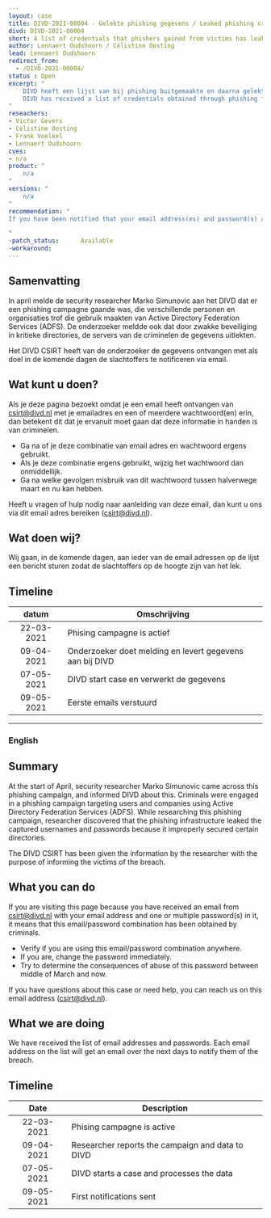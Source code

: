 ```yaml
---
layout: case
title: DIVD-2021-00004 - Gelekte phishing gegevens / Leaked phishing credentials
divd: DIVD-2021-00004
short: A list of credentials that phishers gained from victims has leaked and has been recoved.
author: Lennaert Oudshoorn / Célistine Oosting
lead: Lennaert Oudshoorn
redirect_from:
  - /DIVD-2021-00004/
status : Open
excerpt: "
	DIVD heeft een lijst van bij phishing buitgemaakte en daarna gelekte emailadressen en wachtwoorden van een security researcher ontvangen /
	DIVD has received a list of credentials obtained through phishing from a security researcher.
"
reseachers:
- Victor Gevers
- Célistine Oosting
- Frank Voelkel
- Lennaert Oudshoorn
cves:
- n/a
product: "
	n/a
"
versions: "
	n/a
"
recommendation: "
If you have been notified that your email address(es) and password(s) are on the list, replace the password(s) everywhere you use it, as well as make sure you don’t use this combination of email address(es) and password(s) elsewhere. Use strong and unique passwords wherever you can and use a password manager if possible.

"
-patch_status:	 	Available
-workaround:		
---
```


## Samenvatting

In april melde de security researcher Marko Simunovic aan het DIVD dat er een phishing campagne gaande was, die verschillende personen en organisaties trof die gebruik maakten van Active Directory Federation Services (ADFS). De onderzoeker meldde ook dat door zwakke beveiliging in kritieke directories, de servers van de criminelen de gegevens uitlekten.

Het DIVD CSIRT heeft van de onderzoeker de gegevens ontvangen met als doel in de komende dagen de slachtoffers te notificeren via email.


## Wat kunt u doen?

Als je deze pagina bezoekt omdat je een email heeft ontvangen van csirt@divd.nl met je emailadres en een of meerdere wachtwoord(en) erin, dan betekent dit dat je ervanuit moet gaan dat deze informatie in handen is van criminelen.

* Ga na of je deze combinatie van email adres en wachtwoord ergens gebruikt.
* Als je deze combinatie ergens gebruikt, wijzig het wachtwoord dan onmiddellijk.
* Ga na welke gevolgen misbruik van dit wachtwoord tussen halverwege maart en nu kan hebben.

Heeft u vragen of hulp nodig naar aanleiding van deze email, dan kunt u ons via dit email adres bereiken (csirt@divd.nl).

## Wat doen wij?

Wij gaan, in de komende dagen,  aan ieder van de email adressen op de lijst een bericht sturen zodat de slachtoffers op de hoogte zijn van het lek.


## Timeline

| datum | Omschrijving |
|:-----:|-------------|
| 22-03-2021 | Phising campagne is actief |
| 09-04-2021 | Onderzoeker doet melding en levert gegevens aan bij DIVD |
| 07-05-2021 | DIVD start case en verwerkt de gegevens |
| 09-05-2021 | Eerste emails verstuurd |

<hr>


### English

## Summary

At the start of April, security researcher Marko Simunovic came across this phishing campaign, and informed DIVD about this. Criminals were engaged in a phishing campaign targeting users and companies using Active Directory Federation Services (ADFS). While researching this phishing campaign, researcher discovered that the phishing infrastructure leaked the captured usernames and passwords because it improperly secured certain directories.

The DIVD CSIRT has been given the information by the researcher with the purpose of informing the victims of the breach.


## What you can do

If you are visiting this page because you have received an email from csirt@divd.nl with your email address and one or multiple password(s) in it, it means that this email/password combination has been obtained by criminals.

* Verify if you are using this email/password combination anywhere.
* If you are, change the password immediately.
* Try to determine the consequences of abuse of this password between middle of March and now.

If you have questions about this case or need help, you can reach us on this email address (csirt@divd.nl).

## What we are doing

We have received the list of email addresses and passwords. Each email address on the list will get an email over the next days to notify them of the breach.

## Timeline

| Date  | Description |
|:-----:|-------------|
| 22-03-2021 | Phising campagne is active |
| 09-04-2021 | Researcher reports the campaign and data to DIVD |
| 07-05-2021 | DIVD starts a case and processes the data |
| 09-05-2021 | First notifications sent |
